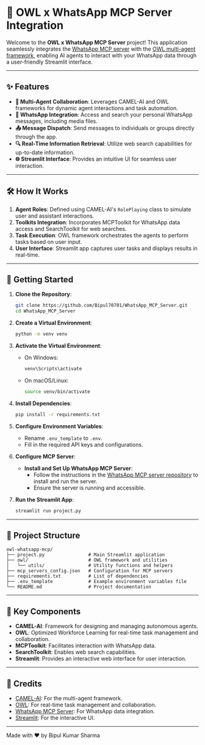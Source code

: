 # 🦉 OWL x WhatsApp MCP Server Integration

Welcome to the **OWL x WhatsApp MCP Server** project! This application seamlessly integrates the [WhatsApp MCP server](https://github.com/lharries/whatsapp-mcp) with the [OWL multi-agent framework](https://github.com/camel-ai/owl), enabling AI agents to interact with your WhatsApp data through a user-friendly Streamlit interface.

---

## ✨ Features

- **🤖 Multi-Agent Collaboration**: Leverages CAMEL-AI and OWL frameworks for dynamic agent interactions and task automation.
- **📱 WhatsApp Integration**: Access and search your personal WhatsApp messages, including media files.
- **📤 Message Dispatch**: Send messages to individuals or groups directly through the app.
- **🔍 Real-Time Information Retrieval**: Utilize web search capabilities for up-to-date information.
- **🌐 Streamlit Interface**: Provides an intuitive UI for seamless user interaction.

---

## 🛠️ How It Works

1. **Agent Roles**: Defined using CAMEL-AI's `RolePlaying` class to simulate user and assistant interactions.
2. **Toolkits Integration**: Incorporates MCPToolkit for WhatsApp data access and SearchToolkit for web searches.
3. **Task Execution**: OWL framework orchestrates the agents to perform tasks based on user input.
4. **User Interface**: Streamlit app captures user tasks and displays results in real-time.

---

## 🚀 Getting Started

1. **Clone the Repository**:
   ```bash
   git clone https://github.com/Bipul70701/WhatsApp_MCP_Server.git
   cd WhatsApp_MCP_Server
   ```

2. **Create a Virtual Environment**:
   ```bash
   python -m venv venv
   ```

3. **Activate the Virtual Environment**:
   - On Windows:
     ```bash
     venv\Scripts\activate
     ```
   - On macOS/Linux:
     ```bash
     source venv/bin/activate
     ```

4. **Install Dependencies**:
   ```bash
   pip install -r requirements.txt
   ```

5. **Configure Environment Variables**:
   - Rename `.env_template` to `.env`.
   - Fill in the required API keys and configurations.
     
6. **Configure MCP Server**:
   - **Install and Set Up WhatsApp MCP Server**:
     - Follow the instructions in the [WhatsApp MCP server repository](https://github.com/lharries/whatsapp-mcp) to install and run the server.
     - Ensure the server is running and accessible.

6. **Run the Streamlit App**:
   ```bash
   streamlit run project.py
   ```

---

## 📂 Project Structure

```
owl-whatsapp-mcp/
├── project.py                # Main Streamlit application
├── owl/                      # OWL framework and utilities
│   └── utils/                # Utility functions and helpers
├── mcp_servers_config.json   # Configuration for MCP servers
├── requirements.txt          # List of dependencies
├── .env_template             # Example environment variables file
└── README.md                 # Project documentation
```

---

## 🔧 Key Components

- **CAMEL-AI**: Framework for designing and managing autonomous agents.
- **OWL**: Optimized Workforce Learning for real-time task management and collaboration.
- **MCPToolkit**: Facilitates interaction with WhatsApp data.
- **SearchToolkit**: Enables web search capabilities.
- **Streamlit**: Provides an interactive web interface for user interaction.

---

## 🙌 Credits

- [CAMEL-AI](https://github.com/camel-ai/camel): For the multi-agent framework.
- [OWL](https://github.com/camel-ai/owl): For real-time task management and collaboration.
- [WhatsApp MCP Server](https://github.com/lharries/whatsapp-mcp): For WhatsApp data integration.
- [Streamlit](https://streamlit.io/): For the interactive UI.

---

Made with ❤️ by Bipul Kumar Sharma
